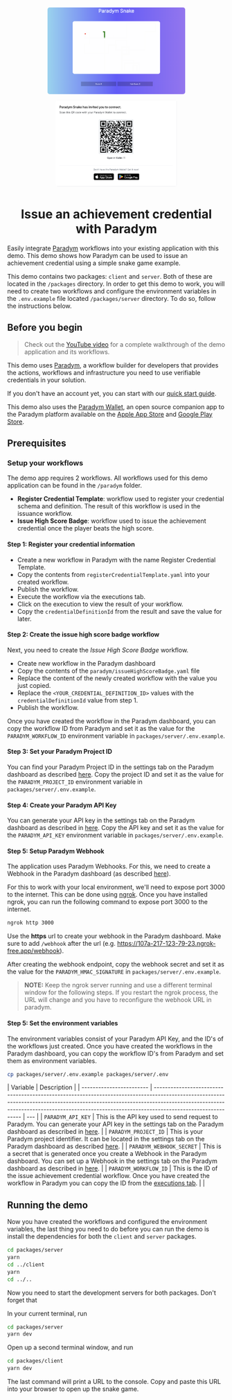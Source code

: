 <p align="center">
  <br />
<img src="/public/snake-screenshot.png" alt="screenshot-snake" height="200px" style="border-radius: 5px; margin: 5px;"/>
<img src="/public/qr-screenshot.png" alt="screenshot-qr" height="200px" style="border-radius: 5px; margin: 5px;"/>

</p>

<h1 align="center"><b>Issue an achievement credential with Paradym</b></h1>

Easily integrate [Paradym](https://paradym.id) workflows into your existing application with this demo. This demo shows how Paradym can be used to issue an achievement credential using a simple snake game example.

This demo contains two packages: `client` and `server`. Both of these are located in the `/packages` directory. In order to get this demo to work, you will need to create two workflows and configure the environment variables in the `.env.example` file located `/packages/server` directory. To do so, follow the instructions below.

## Before you begin

> Check out the [YouTube video](https://www.youtube.com/watch?v=l_f6be1V-BU) for a complete walkthrough of the demo application and its workflows.

This demo uses [Paradym](https://paradym.id), a workflow builder for developers that provides the actions, workflows and infrastructure you need to use verifiable credentials in your solution.

If you don't have an account yet, you can start with our [quick start guide](https://docs.paradym.id/).

This demo also uses the [Paradym Wallet](https://docs.paradym.id/integrating-with-a-holder-wallet/paradym-wallet), an open source companion app to the Paradym platform available on the [Apple App Store](https://apps.apple.com/nl/app/paradym-wallet/id6449846111?l=en) and [Google Play Store](https://play.google.com/store/apps/details?id=id.paradym.wallet).

## Prerequisites

### Setup your workflows

The demo app requires 2 workflows. All workflows used for this demo application can be found in the `/paradym` folder.

- **Register Credential Template**: workflow used to register your credential schema and definition. The result of this workflow is used in the issuance workflow.
- **Issue High Score Badge**: workflow used to issue the achievement credential once the player beats the high score.

#### Step 1: Register your credential information

- Create a new workflow in Paradym with the name Register Credential Template.
- Copy the contents from `registerCredentialTemplate.yaml` into your created workflow.
- Publish the workflow.
- Execute the workflow via the executions tab.
- Click on the execution to view the result of your workflow.
- Copy the `credentialDefinitionId` from the result and save the value for later.

#### Step 2: Create the issue high score badge workflow

Next, you need to create the _Issue High Score Badge_ workflow.

- Create new workflow in the Paradym dashboard
- Copy the contents of the `paradym/issueHighScoreBadge.yaml` file
- Replace the content of the newly created workflow with the value you just copied.
- Replace the `<YOUR_CREDENTIAL_DEFINITION_ID>` values with the `credentialDefinitionId` value from step 1.
- Publish the workflow.

Once you have created the workflow in the Paradym dashboard, you can copy the workflow ID from Paradym and set it as the value for the `PARADYM_WORKFLOW_ID` environment variable in `packages/server/.env.example`.

#### Step 3: Set your Paradym Project ID

You can find your Paradym Project ID in the settings tab on the Paradym dashboard as described [here](https://docs.paradym.id/executing-a-workflow/api-execution#project-id). Copy the project ID and set it as the value for the `PARADYM_PROJECT_ID` environment variable in `packages/server/.env.example`.

#### Step 4: Create your Paradym API Key

You can generate your API key in the settings tab on the Paradym dashboard as described in [here](https://docs.paradym.id/executing-a-workflow/api-execution#api-key). Copy the API key and set it as the value for the `PARADYM_API_KEY` environment variable in `packages/server/.env.example`.

#### Step 5: Setup Paradym Webhook

The application uses Paradym Webhooks. For this, we need to create a Webhook in the Paradym dashboard (as described [here](https://docs.paradym.id/use-webhooks)).

For this to work with your local environment, we'll need to expose port 3000 to the internet. This can be done using [ngrok](https://ngrok.com/). Once you have installed ngrok, you can run the following command to expose port 3000 to the internet.

```bash
ngrok http 3000
```

Use the **https** url to create your webhook in the Paradym dashboard. Make sure to add `/webhook` after the url (e.g. <https://107a-217-123-79-23.ngrok-free.app/webhook>).

After creating the webhook endpoint, copy the webhook secret and set it as the value for the `PARADYM_HMAC_SIGNATURE` in `packages/server/.env.example`.

> **NOTE:** Keep the ngrok server running and use a different terminal window for the following steps. If you restart the ngrok process, the URL will change and you have to reconfigure the webhook URL in paradym.

#### Step 5: Set the environment variables

The environment variables consist of your Paradym API Key, and the ID's of the workflows just created. Once you have created the workflows in the Paradym dashboard, you can copy the workflow ID's from Paradym and set them as environment variables.

```bash
cp packages/server/.env.example packages/server/.env
```

| Variable                 | Description                                                                                                                                                                                                                                                              |
| ------------------------ | ------------------------------------------------------------------------------------------------------------------------------------------------------------------------------------------------------------------------------------------------------------------------ | --- |
| `PARADYM_API_KEY`        | This is the API key used to send request to Paradym. You can generate your API key in the settings tab on the Paradym dashboard as described in [here](https://docs.paradym.id/executing-a-workflow/api-execution#api-key).                                              |
| `PARADYM_PROJECT_ID`     | This is your Paradym project identifier. It can be located in the settings tab on the Paradym dashboard as described [here](https://docs.paradym.id/executing-a-workflow/api-execution#project-id).                                                                      |
| `PARADYM_WEBHOOK_SECRET` | This is a secret that is generated once you create a Webhook in the Paradym dashboard. You can set up a Webhook in the settings tab on the Paradym dashboard as described in [here](https://docs.paradym.id/working-with-executions/using-webhooks#setting-up-webhooks). |
| `PARADYM_WORKFLOW_ID`    | This is the ID of the issue achievement credential workflow. Once you have created the workflow in Paradym you can copy the ID from the [executions tab](https://docs.paradym.id/executing-a-workflow/api-execution#workflow-id).                                        |     |

## Running the demo

Now you have created the workflows and configured the environment variables, the last thing you need to do before you can run the demo is install the dependencies for both the `client` and `server` packages.

```bash
cd packages/server
yarn
cd ../client
yarn
cd ../..
```

Now you need to start the development servers for both packages. Don't forget that

In your current terminal, run

```bash
cd packages/server
yarn dev
```

Open up a second terminal window, and run

```bash
cd packages/client
yarn dev
```

The last command will print a URL to the console. Copy and paste this URL into your browser to open up the snake game.
